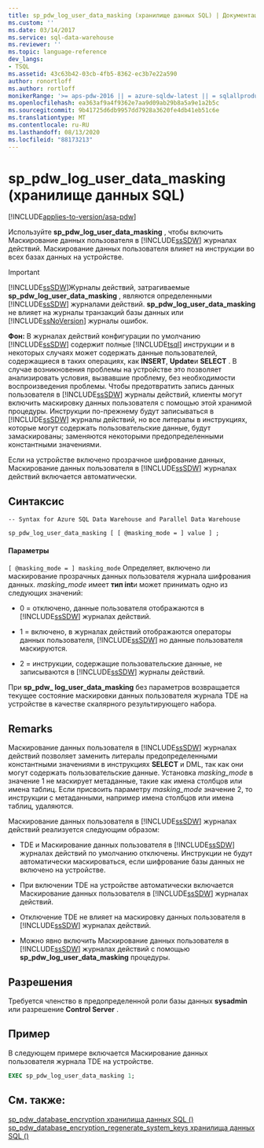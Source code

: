 ```yaml
---
title: sp_pdw_log_user_data_masking (хранилище данных SQL) | Документация Майкрософт
ms.custom: ''
ms.date: 03/14/2017
ms.service: sql-data-warehouse
ms.reviewer: ''
ms.topic: language-reference
dev_langs:
- TSQL
ms.assetid: 43c63b42-03cb-4fb5-8362-ec3b7e22a590
author: ronortloff
ms.author: rortloff
monikerRange: '>= aps-pdw-2016 || = azure-sqldw-latest || = sqlallproducts-allversions'
ms.openlocfilehash: ea363af9a4f9362e7aa9d09ab29b8a5a9e1a2b5c
ms.sourcegitcommit: 9b41725d6db9957dd7928a3620fe4db41eb51c6e
ms.translationtype: MT
ms.contentlocale: ru-RU
ms.lasthandoff: 08/13/2020
ms.locfileid: "88173213"
---
```

# <a name="sp_pdw_log_user_data_masking-sql-data-warehouse"></a>sp_pdw_log_user_data_masking (хранилище данных SQL)
[!INCLUDE[applies-to-version/asa-pdw](../../includes/applies-to-version/asa-pdw.md)]

  Используйте **sp_pdw_log_user_data_masking** , чтобы включить Маскирование данных пользователя в [!INCLUDE[ssSDW](../../includes/sssdw-md.md)] журналах действий. Маскирование данных пользователя влияет на инструкции во всех базах данных на устройстве.  
  
> [!IMPORTANT]  
>  [!INCLUDE[ssSDW](../../includes/sssdw-md.md)]Журналы действий, затрагиваемые **sp_pdw_log_user_data_masking** , являются определенными [!INCLUDE[ssSDW](../../includes/sssdw-md.md)] журналами действий. **sp_pdw_log_user_data_masking** не влияет на журналы транзакций базы данных или [!INCLUDE[ssNoVersion](../../includes/ssnoversion-md.md)] журналы ошибок.  
  
 **Фон:** В журналах действий конфигурации по умолчанию [!INCLUDE[ssSDW](../../includes/sssdw-md.md)] содержит полные [!INCLUDE[tsql](../../includes/tsql-md.md)] инструкции и в некоторых случаях может содержать данные пользователей, содержащиеся в таких операциях, как **INSERT**, **Update**и **SELECT** . В случае возникновения проблемы на устройстве это позволяет анализировать условия, вызвавшие проблему, без необходимости воспроизведения проблемы. Чтобы предотвратить запись данных пользователя в [!INCLUDE[ssSDW](../../includes/sssdw-md.md)] журналы действий, клиенты могут включить маскировку данных пользователя с помощью этой хранимой процедуры. Инструкции по-прежнему будут записываться в [!INCLUDE[ssSDW](../../includes/sssdw-md.md)] журналы действий, но все литералы в инструкциях, которые могут содержать пользовательские данные, будут замаскированы; заменяются некоторыми предопределенными константными значениями.  
  
 Если на устройстве включено прозрачное шифрование данных, Маскирование данных пользователя в [!INCLUDE[ssSDW](../../includes/sssdw-md.md)] журналах действий включается автоматически.  
  
## <a name="syntax"></a>Синтаксис  
  
```syntaxsql  
-- Syntax for Azure SQL Data Warehouse and Parallel Data Warehouse  
  
sp_pdw_log_user_data_masking [ [ @masking_mode = ] value ] ;  
```  
  
#### <a name="parameters"></a>Параметры  
`[ @masking_mode = ] masking_mode` Определяет, включено ли маскирование прозрачных данных пользователя журнала шифрования данных. *masking_mode* имеет **тип int**и может принимать одно из следующих значений:  
  
-   0 = отключено, данные пользователя отображаются в [!INCLUDE[ssSDW](../../includes/sssdw-md.md)] журналах действий.  
  
-   1 = включено, в журналах действий отображаются операторы данных пользователя, [!INCLUDE[ssSDW](../../includes/sssdw-md.md)] но данные пользователя маскируются.  
  
-   2 = инструкции, содержащие пользовательские данные, не записываются в [!INCLUDE[ssSDW](../../includes/sssdw-md.md)] журналы действий.  
  
 При **sp_pdw_ log_user_data_masking** без параметров возвращается текущее состояние маскировки данных пользователя журнала TDE на устройстве в качестве скалярного результирующего набора.  
  
## <a name="remarks"></a>Remarks  
 Маскирование данных пользователя в [!INCLUDE[ssSDW](../../includes/sssdw-md.md)] журналах действий позволяет заменить литералы предопределенными константными значениями в инструкциях **SELECT** и DML, так как они могут содержать пользовательские данные. Установка *masking_mode* в значение 1 не маскирует метаданные, такие как имена столбцов или имена таблиц. Если присвоить параметру *masking_mode* значение 2, то инструкции с метаданными, например имена столбцов или имена таблиц, удаляются.  
  
 Маскирование данных пользователя в [!INCLUDE[ssSDW](../../includes/sssdw-md.md)] журналах действий реализуется следующим образом:  
  
-   TDE и Маскирование данных пользователя в [!INCLUDE[ssSDW](../../includes/sssdw-md.md)] журналах действий по умолчанию отключены. Инструкции не будут автоматически маскироваться, если шифрование базы данных не включено на устройстве.  
  
-   При включении TDE на устройстве автоматически включается Маскирование данных пользователя в [!INCLUDE[ssSDW](../../includes/sssdw-md.md)] журналах действий.  
  
-   Отключение TDE не влияет на маскировку данных пользователя в [!INCLUDE[ssSDW](../../includes/sssdw-md.md)] журналах действий.  
  
-   Можно явно включить Маскирование данных пользователя в [!INCLUDE[ssSDW](../../includes/sssdw-md.md)] журналах действий с помощью **sp_pdw_log_user_data_masking** процедуры.  
  
## <a name="permissions"></a>Разрешения  
 Требуется членство в предопределенной роли базы данных **sysadmin** или разрешение **Control Server** .  
  
## <a name="example"></a>Пример  
 В следующем примере включается Маскирование данных пользователя журнала TDE на устройстве.  
  
```sql  
EXEC sp_pdw_log_user_data_masking 1;  
```  
  
## <a name="see-also"></a>См. также:  
 [sp_pdw_database_encryption хранилища данных SQL &#40;&#41;](../../relational-databases/system-stored-procedures/sp-pdw-database-encryption-sql-data-warehouse.md)   
 [sp_pdw_database_encryption_regenerate_system_keys хранилища данных SQL &#40;&#41;](../../relational-databases/system-stored-procedures/sp-pdw-database-encryption-regenerate-system-keys-sql-data-warehouse.md)  
  
  
